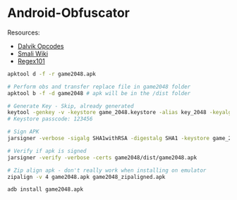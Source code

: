 # Android-Obfuscator

Resources:
- [Dalvik Opcodes](http://pallergabor.uw.hu/androidblog/dalvik_opcodes.html)
- [Smali Wiki](https://github.com/JesusFreke/smali/wiki)
- [Regex101](https://regex101.com/)

```bash
apktool d -f -r game2048.apk

# Perform obs and transfer replace file in game2048 folder
apktool b -f -d game2048 # apk will be in the /dist folder

# Generate Key - Skip, already generated
keytool -genkey -v -keystore game_2048.keystore -alias key_2048 -keyalg RSA -keysize 2048 -validity 10000
# Keystore passcode: 123456

# Sign APK
jarsigner -verbose -sigalg SHA1withRSA -digestalg SHA1 -keystore game_2048.keystore game2048/dist/game2048.apk key_2048

# Verify if apk is signed
jarsigner -verify -verbose -certs game2048/dist/game2048.apk

# Zip align apk - don't really work when installing on emulator
zipalign -v 4 game2048.apk game2048_zipaligned.apk

adb install game2048.apk
```